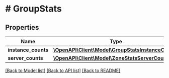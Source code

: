 # # GroupStats

## Properties

Name | Type | Description | Notes
------------ | ------------- | ------------- | -------------
**instance_counts** | [**\OpenAPI\Client\Model\GroupStatsInstanceCounts**](GroupStatsInstanceCounts.md) |  | [optional]
**server_counts** | [**\OpenAPI\Client\Model\ZoneStatsServerCounts**](ZoneStatsServerCounts.md) |  | [optional]

[[Back to Model list]](../../README.md#models) [[Back to API list]](../../README.md#endpoints) [[Back to README]](../../README.md)
